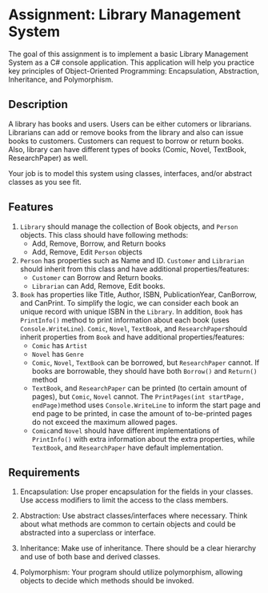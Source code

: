 # Assignment: Library Management System

The goal of this assignment is to implement a basic Library Management System as a C# console application. This application will help you practice key principles of Object-Oriented Programming: Encapsulation, Abstraction, Inheritance, and Polymorphism.

## Description

A library has books and users. Users can be either cutomers or librarians. Librarians can add or remove books from the library and also can issue books to customers. Customers can request to borrow or return books. Also, library can have different types of books (Comic, Novel, TextBook, ResearchPaper) as well.

Your job is to model this system using classes, interfaces, and/or abstract classes as you see fit.

## Features

1. `Library` should manage the collection of Book objects, and `Person` objects. This class should have following methods:
   - Add, Remove, Borrow, and Return books
   - Add, Remove, Edit `Person` objects
2. `Person` has properties such as Name and ID. `Customer` and `Librarian` should inherit from this class and have additional properties/features:
   - `Customer` can Borrow and Return books.
   - `Librarian` can Add, Remove, Edit books.
3. `Book` has properties like Title, Author, ISBN, PublicationYear, CanBorrow, and CanPrint. To simplify the logic, we can consider each book an unique record with unique ISBN in the `Library`. In addition, `Book` has `PrintInfo()` method to print information about each book (uses `Console.WriteLine`). `Comic`, `Novel`, `TextBook`, and `ResearchPaper`should inherit properties from `Book` and have additional properties/features:
   - `Comic` has `Artist`
   - `Novel` has `Genre`
   - `Comic`, `Novel`, `TextBook` can be borrowed, but `ResearchPaper` cannot. If books are borrowable, they should have both `Borrow()` and `Return()` method
   - `TextBook`, and `ResearchPaper` can be printed (to certain amount of pages), but `Comic`, `Novel` cannot. The `PrintPages(int startPage, endPage)`method uses `Console.WriteLine` to inform the start page and end page to be printed, in case the amount of to-be-printed pages do not exceed the maximum allowed pages.
   - `Comic`and `Novel` should have different implementations of `PrintInfo()` with extra information about the extra properties, while `TextBook`, and `ResearchPaper` have default implementation.

## Requirements

1. Encapsulation: Use proper encapsulation for the fields in your classes. Use access modifiers to limit the access to the class members.

2. Abstraction: Use abstract classes/interfaces where necessary. Think about what methods are common to certain objects and could be abstracted into a superclass or interface.

3. Inheritance: Make use of inheritance. There should be a clear hierarchy and use of both base and derived classes.

4. Polymorphism: Your program should utilize polymorphism, allowing objects to decide which methods should be invoked.
